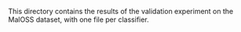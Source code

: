 This directory contains the results of the validation experiment on the MalOSS
dataset, with one file per classifier.
